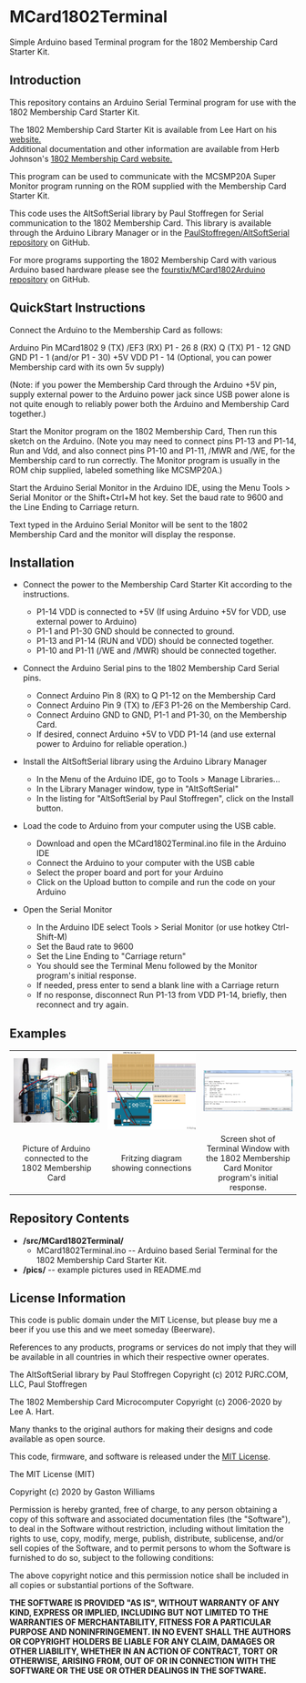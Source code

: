 MCard1802Terminal
================
Simple Arduino based Terminal program for the 1802 Membership Card Starter Kit.

Introduction
-------------
This repository contains an Arduino Serial Terminal program for use with the 1802 Membership Card Starter Kit.

The 1802 Membership Card Starter Kit is available from Lee Hart on his [website.](http://www.sunrise-ev.com/1802.htm)  
Additional documentation and other information are available from Herb Johnson's 
[1802 Membership Card website.](http://www.retrotechnology.com/memship/memship.html)

This program can be used to communicate with the MCSMP20A Super Monitor program running on the ROM supplied with
the Membership Card Starter Kit.


This code uses the AltSoftSerial library by Paul Stoffregen for Serial communication to the 1802 Membership Card. 
This library is available through the Arduino Library Manager or in the [PaulStoffregen/AltSoftSerial repository](https://github.com/PaulStoffregen/AltSoftSerial)
on GitHub.

For more programs supporting the 1802 Membership Card with various Arduino based hardware please see the 
[fourstix/MCard1802Arduino repository](https://github.com/fourstix/MCard1802Arduino) on GitHub.


QuickStart Instructions
-----------------------
 Connect the Arduino to the Membership Card as follows:
 
 Arduino Pin     MCard1802
   9 (TX)        /EF3 (RX)   P1 - 26 
   8 (RX)          Q  (TX)   P1 - 12
   GND             GND       P1 -  1 (and/or P1 - 30)
   +5V		   VDD	     P1 - 14 (Optional, you can power Membership card with its own 5v supply)
   
 (Note: if you power the Membership Card through the Arduino +5V pin, 
 supply external power to the Arduino power jack since USB power alone
 is not quite enough to reliably power both the Arduino and Membership Card together.)

 Start the Monitor program on the 1802 Membership Card,
 Then run this sketch on the Arduino.  (Note you may need to 
 connect pins P1-13 and P1-14, Run and Vdd, and also connect 
 pins P1-10 and P1-11, /MWR and /WE, for the Membership card 
 to run correctly. The Monitor program is usually in the ROM 
 chip supplied, labeled something like MCSMP20A.)
  
 Start the Arduino Serial Monitor in the Arduino IDE, using 
 the Menu Tools > Serial Monitor or the Shift+Ctrl+M hot key.
 Set the baud rate to 9600 and the Line Ending to Carriage return.
 
 Text typed in the Arduino Serial Monitor will be sent to the
 1802 Membership Card and the monitor will display the response.
 
Installation
------------

* Connect the power to the Membership Card Starter Kit according to the instructions.  
   * P1-14 VDD is connected to +5V (If using Arduino +5V for VDD, use external power to Arduino)
   * P1-1 and P1-30 GND should be connected to ground.
   * P1-13 and P1-14 (RUN and VDD) should be connected together.
   * P1-10 and P1-11 (/WE and /MWR) should be connected together. 
   
* Connect the Arduino Serial pins to the 1802 Membership Card Serial pins.
   * Connect Arduino Pin 8 (RX) to Q P1-12 on the Membership Card
   * Connect Arduino Pin 9 (TX) to /EF3 P1-26 on the Membership Card.
   * Connect Arduino GND to GND, P1-1 and P1-30, on the Membership Card.
   * If desired, connect Arduino +5V to VDD P1-14 (and use external power to Arduino for reliable operation.)
   
* Install the AltSoftSerial library using the Arduino Library Manager
   * In the Menu of the Arduino IDE, go to Tools > Manage Libraries...
   * In the Library Manager window, type in "AltSoftSerial"
   * In the listing for "AltSoftSerial by Paul Stoffregen", click on the Install button.
   
* Load the code to Arduino from your computer using the USB cable.
   * Download and open the MCard1802Terminal.ino file in the Arduino IDE
   * Connect the Arduino to your computer with the USB cable
   * Select the proper board and port for your Arduino
   * Click on the Upload button to compile and run the code on your Arduino
   
* Open the Serial Monitor 
   * In the Arduino IDE select Tools > Serial Monitor (or use hotkey Ctrl-Shift-M)
   * Set the Baud rate to 9600
   * Set the Line Ending to "Carriage return"   
   * You should see the Terminal Menu followed by the Monitor program's initial response.
   * If needed, press enter to send a blank line with a Carriage return
   * If no response, disconnect Run P1-13 from VDD P1-14, briefly, then reconnect and try again.
   
Examples
--------
<table class="table table-hover table-striped table-bordered">
  <tr align="center">
   <td><img src="https://github.com/fourstix/MCard1802Terminal/blob/master/pics/ArduinoConnection.jpg"></td>
   <td><img src="https://github.com/fourstix/MCard1802Terminal/blob/master/pics/ConnectionsFritzing.jpg"></td> 
   <td><img src="https://github.com/fourstix/MCard1802Terminal/blob/master/pics/TerminalWindow.jpg"></td> 
  </tr>
  <tr align="center">
  <td>Picture of Arduino connected to the 1802 Membership Card</td>
  <td>Fritzing diagram showing connections</td>
  <td>Screen shot of Terminal Window with the 1802 Membership Card Monitor program's initial response.</td>
  </tr>
 </table>
 
Repository Contents
-------------------
* **/src/MCard1802Terminal/**
  * MCard1802Terminal.ino -- Arduino based Serial Terminal for the 1802 Membership Card Starter Kit.
* **/pics/** -- example pictures used in README.md


License Information
-------------------

This code is public domain under the MIT License, but please buy me a beer
if you use this and we meet someday (Beerware).

References to any products, programs or services do not imply
that they will be available in all countries in which their respective owner operates.

The AltSoftSerial library by Paul Stoffregen
Copyright (c) 2012 PJRC.COM, LLC, Paul Stoffregen

The 1802 Membership Card Microcomputer 
Copyright (c) 2006-2020  by Lee A. Hart.
 
Many thanks to the original authors for making their designs and code available as open source.

This code, firmware, and software is released under the [MIT License](http://opensource.org/licenses/MIT).

The MIT License (MIT)

Copyright (c) 2020 by Gaston Williams

Permission is hereby granted, free of charge, to any person obtaining a copy
of this software and associated documentation files (the "Software"), to deal
in the Software without restriction, including without limitation the rights
to use, copy, modify, merge, publish, distribute, sublicense, and/or sell
copies of the Software, and to permit persons to whom the Software is
furnished to do so, subject to the following conditions:

The above copyright notice and this permission notice shall be included in all
copies or substantial portions of the Software.

**THE SOFTWARE IS PROVIDED "AS IS", WITHOUT WARRANTY OF ANY KIND, EXPRESS OR IMPLIED, INCLUDING BUT NOT LIMITED TO THE WARRANTIES OF MERCHANTABILITY,
FITNESS FOR A PARTICULAR PURPOSE AND NONINFRINGEMENT. IN NO EVENT SHALL THE
AUTHORS OR COPYRIGHT HOLDERS BE LIABLE FOR ANY CLAIM, DAMAGES OR OTHER
LIABILITY, WHETHER IN AN ACTION OF CONTRACT, TORT OR OTHERWISE, ARISING FROM, OUT OF OR IN CONNECTION WITH THE SOFTWARE OR THE USE OR OTHER DEALINGS IN THE
SOFTWARE.**